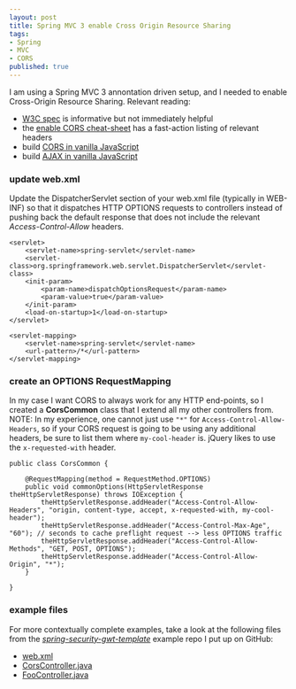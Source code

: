 ```yaml
---
layout: post
title: Spring MVC 3 enable Cross Origin Resource Sharing
tags:
- Spring
- MVC
- CORS
published: true
---
```

I am using a Spring MVC 3 annontation driven setup, and I needed to enable
Cross-Origin Resource Sharing. Relevant reading:

- [W3C spec](http://www.w3.org/TR/cors/) is informative but not immediately helpful
- the [enable CORS cheat-sheet](http://enable-cors.org/) has a fast-action listing of relevant headers
- build [CORS in vanilla JavaScript](http://www.nczonline.net/blog/2010/05/25/cross-domain-ajax-with-cross-origin-resource-sharing/)
- build [AJAX in vanilla JavaScript](http://www.xul.fr/en-xml-ajax.html)


### update web.xml

Update the DispatcherServlet section of your web.xml file (typically in WEB-INF)
so that it dispatches HTTP OPTIONS requests to controllers instead of pushing back the
default response that does not include the relevant _Access-Control-Allow_
headers.

    <servlet>
        <servlet-name>spring-servlet</servlet-name>
        <servlet-class>org.springframework.web.servlet.DispatcherServlet</servlet-class>
        <init-param>
            <param-name>dispatchOptionsRequest</param-name>
            <param-value>true</param-value>
        </init-param>
        <load-on-startup>1</load-on-startup>
    </servlet>
    
    <servlet-mapping>
        <servlet-name>spring-servlet</servlet-name>
        <url-pattern>/*</url-pattern>
    </servlet-mapping>


### create an OPTIONS RequestMapping

In my case I want CORS to always work for any HTTP end-points, so I created a
__CorsCommon__ class that I extend all my other controllers from.
NOTE: In my experience, one cannot just use `"*"` for `Access-Control-Allow-Headers`,
so if your CORS request is going to be using any additional headers, be sure to list them
where `my-cool-header` is. jQuery likes to use the `x-requested-with` header.

    public class CorsCommon {
        
        @RequestMapping(method = RequestMethod.OPTIONS)
        public void commonOptions(HttpServletResponse theHttpServletResponse) throws IOException {
            theHttpServletResponse.addHeader("Access-Control-Allow-Headers", "origin, content-type, accept, x-requested-with, my-cool-header");
            theHttpServletResponse.addHeader("Access-Control-Max-Age", "60"); // seconds to cache preflight request --> less OPTIONS traffic
            theHttpServletResponse.addHeader("Access-Control-Allow-Methods", "GET, POST, OPTIONS");
            theHttpServletResponse.addHeader("Access-Control-Allow-Origin", "*");
        }
    
    }


### example files

For more contextually complete examples, take a look at the following files from
the
[_spring-security-gwt-template_](https://github.com/jzerbe/spring-security-gwt-template)
example repo I put up on GitHub:

- [web.xml](https://github.com/jzerbe/spring-security-gwt-template/blob/master/WEB-INF/web.xml)
- [CorsController.java](https://github.com/jzerbe/spring-security-gwt-template/blob/master/src/com/vraidsys/server/CorsController.java)
- [FooController.java](https://github.com/jzerbe/spring-security-gwt-template/blob/master/src/com/vraidsys/server/FooController.java)
